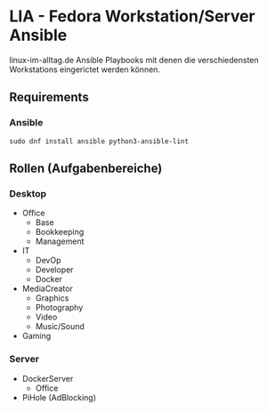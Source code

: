 # LIA - Fedora Workstation/Server Ansible

linux-im-alltag.de Ansible Playbooks mit denen die verschiedensten Workstations eingerictet werden können.

## Requirements

### Ansible

```
sudo dnf install ansible python3-ansible-lint
```

## Rollen (Aufgabenbereiche)

### Desktop

- Office
  - Base
  - Bookkeeping
  - Management
- IT
  - DevOp
  - Developer
  - Docker
- MediaCreator
  - Graphics
  - Photography
  - Video
  - Music/Sound
- Gaming

### Server

- DockerServer
  - Office
- PiHole (AdBlocking)


